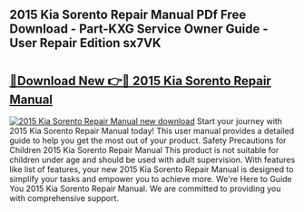 ## 2015 Kia Sorento Repair Manual PDf Free Download - Part-KXG Service Owner Guide - User Repair Edition sx7VK

# <h2><a href="http://bc53628.oget.top/?id=2015+Kia+Sorento+Repair+Manual">🔗Download New 👉🔴 2015 Kia Sorento Repair Manual</a></h2>

[![2015 Kia Sorento Repair Manual new download](https://i.imgur.com/5g1atiW.png)](http://bc53628.oget.top/?id=2015+Kia+Sorento+Repair+Manual)
Start your journey with 2015 Kia Sorento Repair Manual today! This user manual provides a detailed guide to help you get the most out of your product. Safety Precautions for Children 2015 Kia Sorento Repair Manual This product is not suitable for children under age and should be used with adult supervision. With features like list of features, your new 2015 Kia Sorento Repair Manual is designed to simplify your tasks and empower you to achieve more. We're Here to Guide You 2015 Kia Sorento Repair Manual. We are committed to providing you with comprehensive support.
